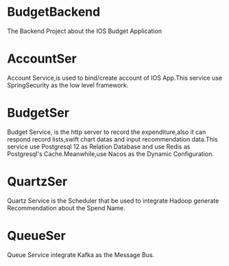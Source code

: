 # BudgetBackend
The Backend Project about the IOS Budget Application


# AccountSer
  Account Service,is used to bind/create account of IOS App.This service use SpringSecurity as the low level framework.

# BudgetSer
  Budget Service, is the http server to record the expenditure,also it can respond record lists,swift chart datas and input recommendation data.This service use Postgresql 12 as Relation Database and use Redis as Postgresql's Cache.Meanwhile,use Nacos as the Dynamic Configuration.

# QuartzSer
  Quartz Service is the Scheduler that be used to integrate Hadoop generate Recommendation about the Spend Name.

# QueueSer
  Queue Service integrate Kafka as the Message Bus.
